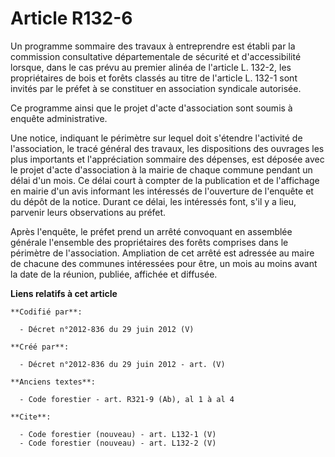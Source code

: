 # Article R132-6

Un programme sommaire des travaux à entreprendre est établi par la commission consultative départementale de sécurité et
d'accessibilité lorsque, dans le cas prévu au premier alinéa de l'article L. 132-2, les propriétaires de bois et forêts
classés au titre de l'article L. 132-1 sont invités par le préfet à se constituer en association syndicale autorisée.

Ce programme ainsi que le projet d'acte d'association sont soumis à enquête administrative.

Une notice, indiquant le périmètre sur lequel doit s'étendre l'activité de l'association, le tracé général des travaux, les
dispositions des ouvrages les plus importants et l'appréciation sommaire des dépenses, est déposée avec le projet d'acte
d'association à la mairie de chaque commune pendant un délai d'un mois. Ce délai court à compter de la publication et de
l'affichage en mairie d'un avis informant les intéressés de l'ouverture de l'enquête et du dépôt de la notice. Durant ce
délai, les intéressés font, s'il y a lieu, parvenir leurs observations au préfet.

Après l'enquête, le préfet prend un arrêté convoquant en assemblée générale l'ensemble des propriétaires des forêts comprises
dans le périmètre de l'association. Ampliation de cet arrêté est adressée au maire de chacune des communes intéressées pour
être, un mois au moins avant la date de la réunion, publiée, affichée et diffusée.

**Liens relatifs à cet article**

	**Codifié par**:

	  - Décret n°2012-836 du 29 juin 2012 (V)

	**Créé par**:

	  - Décret n°2012-836 du 29 juin 2012 - art. (V)

	**Anciens textes**:

	  - Code forestier - art. R321-9 (Ab), al 1 à al 4

	**Cite**:

	  - Code forestier (nouveau) - art. L132-1 (V)
	  - Code forestier (nouveau) - art. L132-2 (V)
